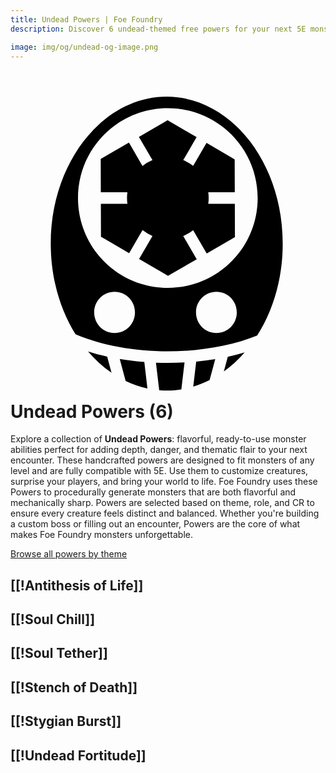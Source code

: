 ```yaml
---
title: Undead Powers | Foe Foundry
description: Discover 6 undead-themed free powers for your next 5E monster.

image: img/og/undead-og-image.png
---
```


# <span class="inline-icon" aria-hidden="true"><svg xmlns="http://www.w3.org/2000/svg" viewBox="0 0 512 512"><path d="M253.97 17.375c-103.018 0-188.532 105.858-188.532 238.813 0 55.877 15.12 106.972 40.28 147.437 42.148 18.042 95.884 27.67 149.75 27.72 51.97.047 103.873-8.805 145.438-25.658 25.932-40.785 41.563-92.667 41.563-149.5 0-132.954-85.484-238.812-188.5-238.812zm1.75 18.75c80.747 0 146.03 65.252 146.03 146s-65.283 146.03-146.03 146.03c-80.75 0-146-65.282-146-146.03s65.25-146 146-146zm-.345 19.563-4.72 2.718-41.936 24.282 21.968 37.78a66.233 66.233 0 0 0-16.157 9.47l-22-37.875-41.218 23.843-4.687 2.72.03 5.405.157 48.782h43.22a67.034 67.034 0 0 0-.657 9.282c0 3.196.222 6.33.656 9.406h-43.155l.156 48.156v5.375l4.626 2.69 41.188 24 21.75-37.44a66.276 66.276 0 0 0 16.156 9.44L209 281.124l42.375 24.72 4.688 2.75 4.687-2.72 41.97-24.28-22-37.845a66.269 66.269 0 0 0 16.155-9.438l22.03 37.907 41.22-23.845 4.656-2.72v-5.405l-.155-48.75h-43.188c.435-3.076.688-6.21.688-9.406 0-3.152-.233-6.246-.656-9.28h43.092l-.156-48.22v-5.344l-4.625-2.688-41.155-24-21.72 37.344a66.215 66.215 0 0 0-16.124-9.437l21.69-37.345-42.408-24.72-4.687-2.718zm-86.22 278.75c18.365 0 33.157 14.84 33.157 33.5s-14.792 33.53-33.156 33.53c-18.364 0-33.125-14.87-33.125-33.53 0-18.66 14.762-33.5 33.126-33.5zm165.532 0c18.365 0 33.125 14.84 33.125 33.5s-14.76 33.53-33.125 33.53c-18.364 0-33.156-14.87-33.156-33.53 0-18.66 14.793-33.5 33.158-33.5zm-208.687 97c11.517 13.484 24.36 25.147 38.22 34.687l-7.095-26.375c-10.68-2.355-21.077-5.124-31.125-8.313zm254.594 1.53a361.78 361.78 0 0 1-27.406 7.063L346.75 464c12.174-8.752 23.526-19.176 33.844-31.03zm-203.03 10.75 9.592 35.782c11.34 5.465 23.184 9.572 35.406 12.188l-5.062-43.125c-13.51-1.048-26.87-2.656-39.938-4.844zm155.217.22a450.398 450.398 0 0 1-30.936 3.968l-4.813 40.813c9.134-2.722 18.008-6.313 26.595-10.658l9.156-34.125zm-49.905 5.343c-9.106.492-18.26.76-27.406.75-6.36-.005-12.72-.128-19.064-.374l5.313 44.844c4.052.333 8.135.53 12.25.53 8.026 0 15.935-.656 23.718-1.905l5.187-43.844z"/></svg></span> Undead Powers (6)

Explore a collection of **Undead Powers**: flavorful, ready-to-use monster abilities perfect for adding depth, danger, and thematic flair to your next encounter. These handcrafted powers are designed to fit monsters of any level and are fully compatible with 5E. Use them to customize creatures, surprise your players, and bring your world to life. Foe Foundry uses these Powers to procedurally generate monsters that are both flavorful and mechanically sharp. Powers are selected based on theme, role, and CR to ensure every creature feels distinct and balanced. Whether you're building a custom boss or filling out an encounter, Powers are the core of what makes Foe Foundry monsters unforgettable.  

  
[Browse all powers by theme](all.md)

[[!Antithesis of Life]]
---

[[!Soul Chill]]
---

[[!Soul Tether]]
---

[[!Stench of Death]]
---

[[!Stygian Burst]]
---

[[!Undead Fortitude]]
---

